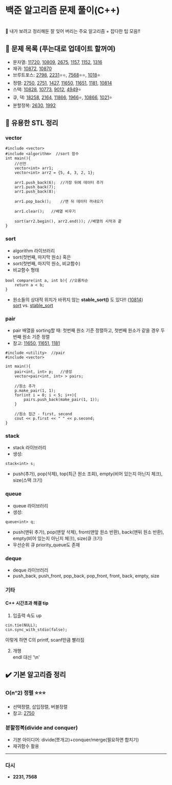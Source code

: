 # 백준 알고리즘 문제 풀이(C++)
<br>
👀 내가 보려고 정리해둔 잘 잊어 버리는 주요 알고리즘 + 잡다한 팁 모음‼️

## 🔄 문제 목록 (푸는대로 업데이트 할꺼여)
- 문자열: [11720](https://github.com/dldbdud314/ps-study/blob/master/11720.cpp), [10809](https://github.com/dldbdud314/ps-study/blob/master/10809.cpp), [2675](https://github.com/dldbdud314/ps-study/blob/master/2675.cpp), [1157](https://github.com/dldbdud314/ps-study/blob/master/1157.cpp), [1152](https://github.com/dldbdud314/ps-study/blob/master/1152.cpp), [1316](https://github.com/dldbdud314/ps-study/blob/master/1316.cpp)
- 재귀: [10872](https://github.com/dldbdud314/ps-study/blob/master/10872.cpp), [10870](https://github.com/dldbdud314/ps-study/blob/master/10870.cpp)
- 브루트포스: [2798](https://github.com/dldbdud314/ps-study/blob/master/2798.cpp), [2231](https://github.com/dldbdud314/ps-study/blob/master/2231.cpp)⭐️⭐️, [7568](https://github.com/dldbdud314/ps-study/blob/master/7568.cpp)⭐️⭐️, [1018](https://github.com/dldbdud314/ps-study/blob/master/1018.cpp)⭐️
- 정렬: [2750](https://github.com/dldbdud314/ps-study/blob/master/2750.cpp), [2751](https://github.com/dldbdud314/ps-study/blob/master/2751.cpp), [1427](https://github.com/dldbdud314/ps-study/blob/master/1427.cpp), [11650](https://github.com/dldbdud314/ps-study/blob/master/11650.cpp), [11651](https://github.com/dldbdud314/ps-study/blob/master/11651.cpp), [1181](https://github.com/dldbdud314/ps-study/blob/master/1181.cpp), [10814](https://github.com/dldbdud314/ps-study/blob/master/10814.cpp)
- 스택: [10828](https://github.com/dldbdud314/ps-study/blob/master/10828.cpp), [10773](https://github.com/dldbdud314/ps-study/blob/master/10773.cpp), [9012](https://github.com/dldbdud314/ps-study/blob/master/9012.cpp), [4949](https://github.com/dldbdud314/ps-study/blob/master/4949.cpp)⭐️
- 큐, 덱: [18258](https://github.com/dldbdud314/ps-study/blob/master/18258.cpp), [2164](https://github.com/dldbdud314/ps-study/blob/master/2164.cpp), [11866](https://github.com/dldbdud314/ps-study/blob/master/11866.cpp), [1966](https://github.com/dldbdud314/ps-study/blob/master/1966.cpp)⭐️, [10866](https://github.com/dldbdud314/ps-study/blob/master/10866.cpp), [1021](https://github.com/dldbdud314/ps-study/blob/master/1021.cpp)⭐️
- 분할정복: [2630](https://github.com/dldbdud314/ps-study/blob/master/2630.cpp), [1992](https://github.com/dldbdud314/ps-study/blob/master/1992.cpp)

## 🔑 유용한 STL 정리
### vector
```
#include <vector>
#include <algorithm>  //sort 함수
int main(){
    //선언
    vector<int> arr1;
    vector<int> arr2 = {5, 4, 3, 2, 1};
    
    arr1.push_back(6);  //가장 뒤에 데이터 추가
    arr1.push_back(7);
    arr1.push_back(8);
    
    arr1.pop_back();    //맨 뒤 데이터 꺼내오기
    
    arr1.clear();   //배열 비우기
    
    sort(arr2.begin(), arr2.end()); //배열의 시작과 끝 
}
```

### sort
- algorithm 라이브러리 
- sort(첫번째, 마지막 원소) 혹은
- sort(첫번째, 마지막 원소, 비교함수)
- 비교함수 형태
```
bool compare(int a, int b){ //오름차순
    return a < b;
}
```
- 원소들의 상대적 위치가 바뀌지 않는 **stable_sort()** 도 있다!! ([10814](https://github.com/dldbdud314/ps-study/blob/master/10814.cpp))<br>
[sort](http://www.cplusplus.com/reference/algorithm/sort/) vs.
[stable_sort](http://www.cplusplus.com/reference/algorithm/stable_sort/)

### pair

- pair 배열을 sorting할 때: 첫번째 원소 기준 정렬하고, 첫번째 원소가 같을 경우 두번째 원소 기준 정렬
- 참고: [11650](https://github.com/dldbdud314/ps-study/blob/master/11650.cpp), [11651](https://github.com/dldbdud314/ps-study/blob/master/11651.cpp), [1181](https://github.com/dldbdud314/ps-study/blob/master/1181.cpp)
```
#include <utility>  //pair
#include <vector>

int main(){
    pair<int, int> p;   //생성
    vector<pair<int, int> > pairs;
    
    //원소 추가
    p.make_pair(1, 1);
    for(int i = 0; i < 5; i++){
        pairs.push_back(make_pair(1, 1));
    }
    
    //원소 접근 - first, second
    cout << p.first << " " << p.second;
}
```

### stack
- stack 라이브러리
- 생성:
```
stack<int> s;
```
- push(추가), pop(삭제), top(최근 원소 조회), empty(비어 있는지 아닌지 체크), size(스택 크기)

### queue
- queue 라이브러리
- 생성:
```
queue<int> q;
```
- push(맨뒤 추가), pop(맨앞 삭제), front(맨앞 원소 반환), back(맨뒤 원소 반환), empty(비어 있는지 아닌지 체크), size(큐 크기)
- 우선순위 큐 priority_queue도 존재

### deque
- deque 라이브러리
- push_back, push_front, pop_back, pop_front, front, back, empty, size 

### 기타
#### C++ 시간초과 해결 tip
1. 입출력 속도 up
```
cin.tie(NULL);
cin.sync_with_stdio(false);
```
이렇게 하면 C의 printf, scanf만큼 빨라짐

2. 개행<br>
endl 대신 '\n'


## ✔️ 기본 알고리즘 정리
### O(n^2) 정렬 ⭐️⭐️⭐️
- 선택정렬, 삽입정렬, 버블정렬
- 참고: [2750](https://github.com/dldbdud314/ps-study/blob/master/2750.cpp)

### 분할정복(divide and conquer)
- 기본 아이디어: divide(쪼개고)+conquer/merge(필요하면 합치기)
- 재귀함수 활용

------------------------------------
### 다시 
- **2231, 7568**
